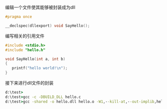 
编辑一个文件使其能够被封装成为dll

```c
#pragma once

__declspec(dllexport) void SayHello();
```

编写相关的引用文件

```c
#include <stdio.h>
#include "hello.h"

void SayHello(int a, int b)
{
   printf("hello world!\n");
}
```

接下来进行dll文件的封装

```cmd
d:\test>
d:\test>gcc -c -DBUILD_DLL hello.c
d:\test>gcc -shared -o hello.dll hello.o -W1,--kill-at,--out-implib,hello.a
```

